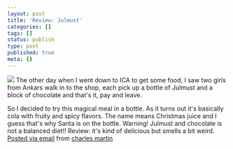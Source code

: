 ```yaml
---
layout: post
title: 'Review: Julmust'
categories: []
tags: []
status: publish
type: post
published: true
meta: {}
---
```




[![](http://posterous.com/getfile/files.posterous.com/charlesmartin/EpQO5UXuUROubZs82rkFuaKsgnDA83Vzcfy8YECbYLc2HWYu0YiKwLbxir10/photo.jpg.scaled.500.jpg)](http://posterous.com/getfile/files.posterous.com/charlesmartin/9DVgUY71PyyEhMF81R6EwtyHbKJ4QvbtAdvNoeEnPazmVsSLGDQgHEBkNh1i/photo.jpg.scaled.1000.jpg) 
The other day when I went down to ICA to get some food, I saw two girls from Ankars walk in to the shop, each pick up a bottle of Julmust and a block of chocolate and that's it, pay and leave.

 So I decided to try this magical meal in a bottle. 
 As it turns out it's basically cola with fruity and spicy flavors. The name means Christmas juice and I guess that's why Santa is on the bottle. 
 Warning! Julmust and chocolate is not a balanced diet!! 
 Review: it's kind of delicious but smells a bit weird. 
[Posted via email](http://posterous.com)  from 
[charles martin](http://charlesmartin.posterous.com/review-julmust)
